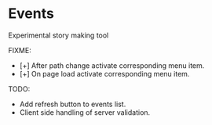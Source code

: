 Events
======

Experimental story making tool

FIXME:
  * [+] After path change activate corresponding menu item.
  * [+] On page load activate corresponding menu item.

TODO:
  * Add refresh button to events list.
  * Client side handling of server validation.
